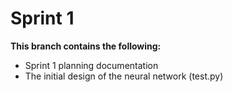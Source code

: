 # Sprint 1
**This branch contains the following:**

- Sprint 1 planning documentation
- The initial design of the neural network (test.py)
